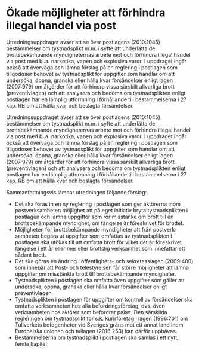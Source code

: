 # Ökade möjligheter att förhindra illegal handel via post

Utredningsuppdraget avser att se över postlagens (2010:1045) bestämmelser om tystnadsplikt m.m. i syfte att underlätta de brottsbekämpande myndigheternas arbete mot och förhindra illegal handel via post med bl.a. narkotika, vapen och explosiva varor. I uppdraget ingår också att överväga och lämna förslag på en reglering i postlagen som tillgodoser behovet av tystnadsplikt för uppgifter som handlar om att undersöka, öppna, granska eller hålla kvar försändelser enligt lagen (2007:979) om åtgärder för att förhindra vissa särskilt allvarliga brott (preventivlagen) och att analysera och bedöma om tystnadsplikten enligt postlagen har en lämplig utformning i förhållande till bestämmelserna i 27 kap. RB om att hålla kvar och beslagta försändelser.

Utredningsuppdraget avser att se över postlagens (2010:1045) bestämmelser om tystnadsplikt m.m. i syfte att underlätta de brottsbekämpande myndigheternas arbete mot och förhindra illegal handel via post med bl.a. narkotika, vapen och explosiva varor. I uppdraget ingår också att överväga och lämna förslag på en reglering i postlagen som tillgodoser behovet av tystnadsplikt för uppgifter som handlar om att undersöka, öppna, granska eller hålla kvar försändelser enligt lagen (2007:979) om åtgärder för att förhindra vissa särskilt allvarliga brott (preventivlagen) och att analysera och bedöma om tystnadsplikten enligt postlagen har en lämplig utformning i förhållande till bestämmelserna i 27 kap. RB om att hålla kvar och beslagta försändelser.

Sammanfattningsvis lämnar utredningen följande förslag:

* Det ska föras in en ny reglering i postlagen som ger aktörerna inom postverksamheten möjlighet att på eget initiativ bryta tystnadsplikten i postlagen och lämna uppgifter som rör misstanke om brott till en brottsbekämpande myndighet, om fängelse är föreskrivet för brottet.
* Möjligheten för brottsbekämpande myndigheter att från postverk-samheten begära ut uppgifter som omfattas av tystnadsplikten i postlagen ska utökas till att omfatta brott för vilket det är föreskrivet fängelse i ett år eller mer eller brottslig verksamhet som innefattar ett sådant brott.
* Det ska göras en ändring i offentlighets- och sekretesslagen (2009:400) som innebär att Post- och telestyrelsen får större möjligheter att lämna uppgifter om misstänkta brott till brottsbekämpande myndigheter.
* Tystnadsplikten i postlagen ska omfatta även uppgifter som gäller att undersöka, öppna, granska eller hålla kvar försändelser enligt preventivlagen.
* Tystnadsplikten i postlagen för uppgifter om kontroll av försändelser ska omfatta verksamheten hos alla befordringsföretag, dvs. även verksamheten hos aktörer som befordrar paket. Den särskilda regleringen om tystnadsplikt för s.k. kurirföretag i lagen (1996:701) om Tullverkets befogenheter vid Sveriges gräns mot ett annat land inom Europeiska unionen och tullagen (2016:253) kan därför upphävas.
* Bestämmelserna om tystnadsplikt i postlagen ska samlas i ett nytt, femte kapitel
